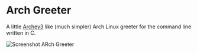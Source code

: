# Arch Greeter

A little [Archey3](https://github.com/lclarkmichalek/archey3) like (much simpler) Arch Linux greeter for the command line written in C.

![Screenshot ARch Greeter](https://res.cloudinary.com/grubersjoe/image/upload/v1542626492/portfolio/arch-greeter.jpg "Screenshot")
